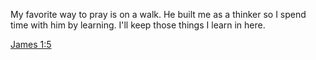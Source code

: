 My favorite way to pray is on a walk. He built me as a thinker so I spend time
with him by learning. I'll keep those things I learn in here.

[James 1:5][James 1:5]


[James 1:5]: https://www.blueletterbible.org/nasb/James/1/5 "(NET) 1:5 But if anyone is deficient in wisdom, he should ask God, who gives to all generously and without reprimand, and it will be given to him."
